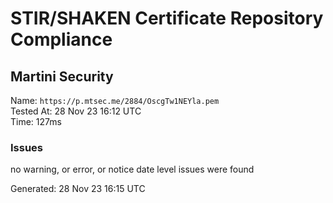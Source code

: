 # STIR/SHAKEN Certificate Repository Compliance

## Martini Security

Name: `https://p.mtsec.me/2884/OscgTw1NEYla.pem`\
Tested At: 28 Nov 23 16:12 UTC\
Time: 127ms

### Issues

no warning, or error, or notice date level issues were found

Generated: 28 Nov 23 16:15 UTC